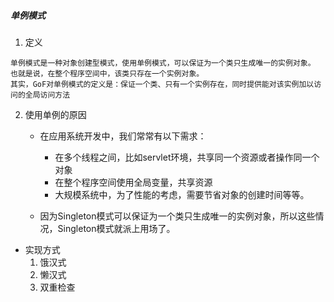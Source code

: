##### 单例模式

1. 定义
```comment 
单例模式是一种对象创建型模式，使用单例模式，可以保证为一个类只生成唯一的实例对象。
也就是说，在整个程序空间中，该类只存在一个实例对象。
其实，GoF对单例模式的定义是：保证一个类、只有一个实例存在，同时提供能对该实例加以访问的全局访问方法
```

2. 使用单例的原因
    * 在应用系统开发中，我们常常有以下需求：
        - 在多个线程之间，比如servlet环境，共享同一个资源或者操作同一个对象
        - 在整个程序空间使用全局变量，共享资源
        - 大规模系统中，为了性能的考虑，需要节省对象的创建时间等等。

    * 因为Singleton模式可以保证为一个类只生成唯一的实例对象，所以这些情况，Singleton模式就派上用场了。
    
* 实现方式
    1. 饿汉式
    2. 懒汉式
    3. 双重检查